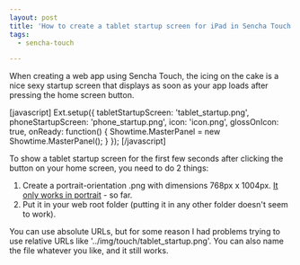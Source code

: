 ```yaml
---
layout: post
title: 'How to create a tablet startup screen for iPad in Sencha Touch'
tags:
  - sencha-touch

---
```


When creating a web app using Sencha Touch, the icing on the cake is a nice sexy startup screen that displays as soon as your app loads after pressing the home screen button.

[javascript]
Ext.setup({
    tabletStartupScreen: 'tablet_startup.png',
    phoneStartupScreen: 'phone_startup.png',
    icon: 'icon.png',
    glossOnIcon: true,
    onReady: function() {
		Showtime.MasterPanel = new Showtime.MasterPanel();
    }
});
[/javascript]

To show a tablet startup screen for the first few seconds after clicking the button on your home screen, you need to do 2 things:
<ol>
	<li>Create a portrait-orientation .png with dimensions 768px x 1004px. <a href="http://dev.sencha.com/deploy/touch/docs/source/Ext1.html#method-Ext-setup">It only works in portrait</a> - so far.</li>
	<li>Put it in your web root folder (putting it in any other folder doesn't seem to work).</li>
</ol>

You can use absolute URLs, but for some reason I had problems trying to use relative URLs like '../img/touch/tablet_startup.png'. You can also name the file whatever you like, and it still works.

